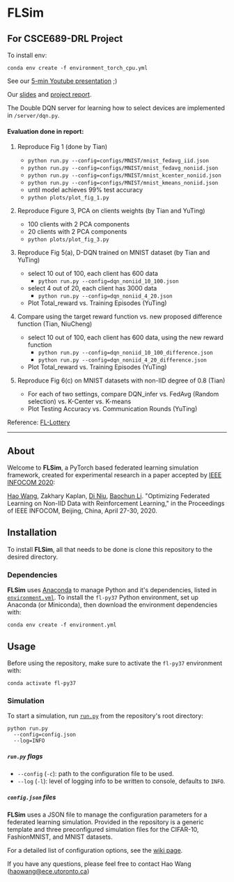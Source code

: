 # FLSim

## For CSCE689-DRL Project

To install env:

```shell
conda env create -f environment_torch_cpu.yml
```

See our [5-min Youtube presentation](https://youtu.be/ZNkAfigHkN0) ;) 

Our [slides](https://github.com/tian1327/flsim_dqn/blob/master/Project_Overview.pdf) and [project report](https://github.com/tian1327/flsim_dqn/blob/master/CSCE689_DRL_Project_Report.pdf).

The Double DQN server for learning how to select devices are implemented in `/server/dqn.py`.

#### Evaluation done in report:
1. Reproduce Fig 1 (done by Tian)
   * `python run.py --config=configs/MNIST/mnist_fedavg_iid.json`
   * `python run.py --config=configs/MNIST/mnist_fedavg_noniid.json`
   * `python run.py --config=configs/MNIST/mnist_kcenter_noniid.json`
   * `python run.py --config=configs/MNIST/mnist_kmeans_noniid.json`
   * until model achieves 99% test accuracy
   * `python plots/plot_fig_1.py`
  
2. Reproduce Figure 3, PCA on clients weights (by Tian and YuTing)
   * 100 clients with 2 PCA components
   * 20 clients with 2 PCA components
   * `python plots/plot_fig_3.py`
  
3. Reproduce Fig 5(a), D-DQN trained on MNIST dataset (by Tian and YuTing)
   * select 10 out of 100, each client has 600 data
     * `python run.py --config=dqn_noniid_10_100.json`
   * select 4 out of 20, each client has 3000 data
     * `python run.py --config=dqn_noniid_4_20.json`
   * Plot Total_reward vs. Training Episodes (YuTing)
     
     
4. Compare using the target reward function vs. new proposed difference function (Tian, NiuCheng)
   * select 10 out of 100, each client has 600 data, using the new reward function
     * `python run.py --config=dqn_noniid_10_100_difference.json`
     * `python run.py --config=dqn_noniid_4_20_difference.json`
   * Plot Total_reward vs. Training Episodes (YuTing)    
  
5. Reproduce Fig 6(c) on MNIST datasets with non-IID degree of 0.8 (Tian)
   * For each of two settings, compare DQN_infer vs. FedAvg (Random selection) vs. K-Center vs. K-means
   * Plot Testing Accuracy vs. Communication Rounds (YuTing)


Reference: [FL-Lottery](https://github.com/iQua/fl-lottery/tree/360d9c2d54c12e2631ac123a4dd5ac9184d913f0)

***

## About

Welcome to **FLSim**, a PyTorch based federated learning simulation framework, created for experimental research in a paper accepted by [IEEE INFOCOM 2020](https://infocom2020.ieee-infocom.org):

[Hao Wang](https://www.haow.ca), Zakhary Kaplan, [Di Niu](https://sites.ualberta.ca/~dniu/Homepage/Home.html), [Baochun Li](http://iqua.ece.toronto.edu/bli/index.html). "Optimizing Federated Learning on Non-IID Data with Reinforcement Learning," in the Proceedings of IEEE INFOCOM, Beijing, China, April 27-30, 2020.



## Installation

To install **FLSim**, all that needs to be done is clone this repository to the desired directory.

### Dependencies

**FLSim** uses [Anaconda](https://www.anaconda.com/distribution/) to manage Python and it's dependencies, listed in [`environment.yml`](environment.yml). To install the `fl-py37` Python environment, set up Anaconda (or Miniconda), then download the environment dependencies with:

```shell
conda env create -f environment.yml
```

## Usage

Before using the repository, make sure to activate the `fl-py37` environment with:

```shell
conda activate fl-py37
```

### Simulation

To start a simulation, run [`run.py`](run.py) from the repository's root directory:

```shell
python run.py
  --config=config.json
  --log=INFO
```

##### `run.py` flags

* `--config` (`-c`): path to the configuration file to be used.
* `--log` (`-l`): level of logging info to be written to console, defaults to `INFO`.

##### `config.json` files

**FLSim** uses a JSON file to manage the configuration parameters for a federated learning simulation. Provided in the repository is a generic template and three preconfigured simulation files for the CIFAR-10, FashionMNIST, and MNIST datasets.

For a detailed list of configuration options, see the [wiki page](https://github.com/iQua/flsim/wiki/Configuration).

If you have any questions, please feel free to contact Hao Wang (haowang@ece.utoronto.ca)
